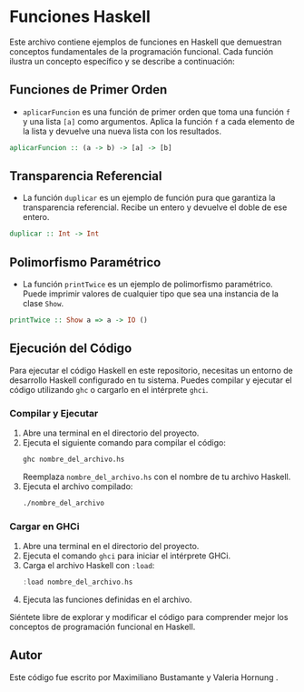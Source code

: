 # Funciones Haskell

Este archivo contiene ejemplos de funciones en Haskell que demuestran conceptos fundamentales de la programación funcional. Cada función ilustra un concepto específico y se describe a continuación:

## Funciones de Primer Orden
- `aplicarFuncion` es una función de primer orden que toma una función `f` y una lista `[a]` como argumentos. Aplica la función `f` a cada elemento de la lista y devuelve una nueva lista con los resultados.

```haskell
aplicarFuncion :: (a -> b) -> [a] -> [b]
```

## Transparencia Referencial
- La función `duplicar` es un ejemplo de función pura que garantiza la transparencia referencial. Recibe un entero y devuelve el doble de ese entero.

```haskell
duplicar :: Int -> Int
```

## Polimorfismo Paramétrico
- La función `printTwice` es un ejemplo de polimorfismo paramétrico. Puede imprimir valores de cualquier tipo que sea una instancia de la clase `Show`.

```haskell
printTwice :: Show a => a -> IO ()
```

## Ejecución del Código
Para ejecutar el código Haskell en este repositorio, necesitas un entorno de desarrollo Haskell configurado en tu sistema. Puedes compilar y ejecutar el código utilizando `ghc` o cargarlo en el intérprete `ghci`.

### Compilar y Ejecutar
1. Abre una terminal en el directorio del proyecto.
2. Ejecuta el siguiente comando para compilar el código:
   ```bash
   ghc nombre_del_archivo.hs
   ```
   Reemplaza `nombre_del_archivo.hs` con el nombre de tu archivo Haskell.
3. Ejecuta el archivo compilado:
   ```bash
   ./nombre_del_archivo
   ```

### Cargar en GHCi
1. Abre una terminal en el directorio del proyecto.
2. Ejecuta el comando `ghci` para iniciar el intérprete GHCi.
3. Carga el archivo Haskell con `:load`:
   ```haskell
   :load nombre_del_archivo.hs
   ```
4. Ejecuta las funciones definidas en el archivo.

Siéntete libre de explorar y modificar el código para comprender mejor los conceptos de programación funcional en Haskell.

## Autor
Este código fue escrito por Maximiliano Bustamante y Valeria Hornung .

```

